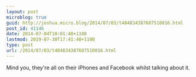 ```yaml
---
layout: post
microblog: true
guid: http://joshua.micro.blog/2014/07/03/t484834387687510016.html
post_id: 41146
date: 2014-07-04T10:01:40+1100
lastmod: 2019-07-30T17:41:48+1100
type: post
url: /2014/07/03/t484834387687510016.html
---
```

Mind you, they're all on their iPhones and Facebook whilst talking about it.
